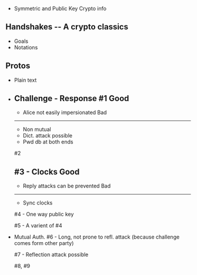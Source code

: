 - Symmetric and Public Key Crypto info

Handshakes -- A crypto classics
------
- Goals
- Notations

Protos
------
- Plain text

- Challenge - Response
	#1
	Good
	----
	- Alice not easily impersionated
	Bad
	----
	- Non mutual
	- Dict. attack possible
	- Pwd db at both ends

	#2

	#3 - Clocks
	Good
	---
	- Reply attacks can be prevented
	Bad
	----
	- Sync clocks

	#4 - One way public key 

	#5 - A varient of #4

- Mutual Auth.
	#6 - Long, not prone to refl. attack (because challenge comes form other party)

	#7 - Reflection attack possible

	#8, #9
